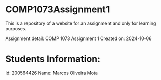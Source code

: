# COMP1073Assignment1

This is a repository of a website for an assignment and only for learning purposes.

Assignment detail: COMP 1073 Assignment 1
Created on: 2024-10-06

# Students Information:

Id: 200564426
Name: Marcos Oliveira Mota